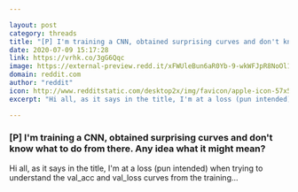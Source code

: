 ```yaml
---

layout: post
category: threads
title: "[P] I'm training a CNN, obtained surprising curves and don't know what to do from there. Any idea what it might mean?"
date: 2020-07-09 15:17:28
link: https://vrhk.co/3gG6Qqc
image: https://external-preview.redd.it/xFWUleBun6aR0Yb-9-wkWFJpR8NoOl1wd77m7Vu6tDw.jpg?width=960&height=502.617801047&auto=webp&crop=960:502.617801047,smart&s=41882fe2f82b093e5623e6b17b85a29a07d9773b
domain: reddit.com
author: "reddit"
icon: http://www.redditstatic.com/desktop2x/img/favicon/apple-icon-57x57.png
excerpt: "Hi all, as it says in the title, I'm at a loss (pun intended) when trying to understand the val\_acc and val\_loss curves from the training..."

---
```


### [P] I'm training a CNN, obtained surprising curves and don't know what to do from there. Any idea what it might mean?

Hi all, as it says in the title, I'm at a loss (pun intended) when trying to understand the val\_acc and val\_loss curves from the training...